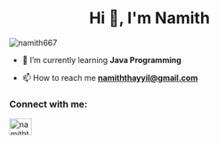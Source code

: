 <h1 align="center">Hi 👋, I'm Namith</h1>


<p align="left"> <img src="https://komarev.com/ghpvc/?username=namith667&label=Profile%20views&color=0e75b6&style=flat" alt="namith667" /> </p>



- 🌱 I’m currently learning **Java Programming**

- 📫 How to reach me **namiththayyil@gmail.com**

<h3 align="left">Connect with me:</h3>
<p align="left">
<a href="https://linkedin.com/in/namiththayyil" target="blank"><img align="center" src="https://raw.githubusercontent.com/rahuldkjain/github-profile-readme-generator/master/src/images/icons/Social/linked-in-alt.svg" alt="namiththayyil" height="30" width="40" /></a>
</p>
